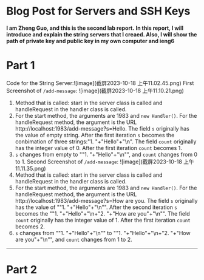 # Blog Post for Servers and SSH Keys 
**I am Zheng Guo, and this is the second lab report.**
**In this report, I will introduce and explain the string servers that I creaed. Also, I will show the path of private key and public key in my own computer and ieng6**
# Part 1
Code for the String Server:![image](截屏2023-10-18 上午11.02.45.png)
First Screenshot of `/add-message`: ![image](截屏2023-10-18 上午11.10.21.png)
1. Method that is called: start in the server class is called and handleRequest in the handler class is called.
2. For the start method, the arguments are 1983 and `new Handler()`. For the handleRequest method, the argument is the URL http://localhost:1983/add-message?s=Hello. The field `s` originally has the value of empty string. After the first iteration `s` becomes the conbimation of three strings:"1. "+"Hello"+"\n". The field `count` originally has the integer value of 0. After the first iteration `count` becomes 1.
3. `s` changes from empty to ""1. "+"Hello"+"\n"", and `count` changes from 0 to 1.
Second Screenshot of `/add-message`: ![image](截屏2023-10-18 上午11.11.35.png)
1. Method that is called: start in the server class is called and handleRequest in the handler class is called.
2. For the start method, the arguments are 1983 and `new Handler()`. For the handleRequest method, the argument is the URL http://localhost:1983/add-message?s=How are you. The field `s` originally has the value of ""1. "+"Hello"+"\n"". After the second iteration `s` becomes the ""1. "+"Hello"+"\n+"2. "+"How are you"+"\n"". The field `count` originally has the integer value of 1. After the first iteration `count` becomes 2.
3. `s` changes from ""1. "+"Hello"+"\n"" to ""1. "+"Hello"+"\n+"2. "+"How are you"+"\n"", and `count` changes from 1 to 2.
---
# Part 2
